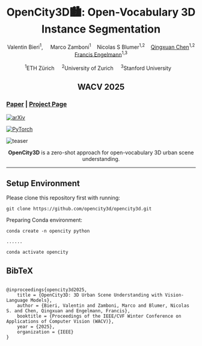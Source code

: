 <p align="center">
  <h1 align="center">OpenCity3D🏙️: Open-Vocabulary 3D Instance Segmentation</h1>
<!-- # OpenCity3D: What do Vision-Language Models know about Urban Environments? (WACV 2025) -->
  <p align="center">
    <a>Valentin Bieri</a><sup>1</sup>, &nbsp;&nbsp;&nbsp; 
    <a>Marco Zamboni</a><sup>1</sup>&nbsp;&nbsp;&nbsp;
    <a>Nicolas S Blumer</a><sup>1,2</sup>&nbsp;&nbsp;&nbsp; 
    <a href="https://jerryisqx.github.io/">Qingxuan Chen</a><sup>1,2</sup>
    <br>
    <a href="https://francisengelmann.github.io/">Francis Engelmann</a><sup>1,3</sup>
    </br>
    <br>
    <sup>1</sup>ETH Zürich&nbsp;&nbsp;&nbsp;&nbsp;
    <sup>2</sup>University of Zurich&nbsp;&nbsp;&nbsp;&nbsp;
    <sup>3</sup>Stanford University&nbsp;&nbsp;&nbsp;&nbsp;
    </br>
  </p>
  <h2 align="center">WACV 2025</h2>
  <h3><a href="">Paper</a> | <a href="https://opencity3d.github.io">Project Page</a>
  </h3>
</p>
  
<a href=""><img alt="arXiv" src="https://img.shields.io/badge/arXiv-badge"> </a>

<a href="https://pytorch.org/get-started/locally/"><img alt="PyTorch" src="https://img.shields.io/badge/PyTorch-ee4c2c?logo=pytorch&logoColor=white"></a>
<!-- <a href="https://hydra.cc/"><img alt="Config: Hydra" src="https://img.shields.io/badge/Config-Hydra-89b8cd"></a> -->

![teaser](https://opencity3d.github.io/static/images/teaser.jpg)

<p align="center">
<strong>OpenCity3D</strong> is a zero-shot approach for open-vocabulary 3D urban scene understanding.
</p>

---

## Setup Environment

Please clone this repository first with running:
```
git clone https://github.com/opencity3d/opencity3d.git
```

Preparing Conda environment:
```
conda create -n opencity python

......

conda activate opencity
```

</div>
<h2 class="title is-3">BibTeX</h2>
          <pre><code>
@inproceedings{opencity3d2025,
    title = {OpenCity3D: 3D Urban Scene Understanding with Vision-Language Models},
    author = {Bieri, Valentin and Zamboni, Marco and Blumer, Nicolas S. and Chen, Qingxuan and Engelmann, Francis},
    booktitle = {Proceedings of the IEEE/CVF Winter Conference on Applications of Computer Vision (WACV)},
    year = {2025},
    organization = {IEEE}
}</code></pre>
    </div>
</div>